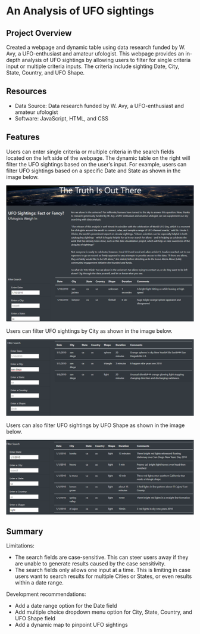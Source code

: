 # An Analysis of UFO sightings

## Project Overview
Created a webpage and dynamic table using data research funded by W. Avy, a UFO-enthusiast and amateur ufologist. This webpage provides an in-depth analysis of UFO sightings by allowing users to filter for single criteria input or multiple criteria inputs.  The criteria include sighting Date, City, State, Country, and UFO Shape.

## Resources
- Data Source: Data research funded by W. Avy, a UFO-enthusiast and amateur ufologist
- Software: JavaScript, HTML, and CSS

## Features
Users can enter single criteria or multiple criteria in the search fields located on the left side of the webpage.  The dynamic table on the right will filter the UFO sightings based on the user’s input.  For example, users can filter UFO sightings based on a specific Date and State as shown in the image below.

![search_date_state](https://github.com/frlinh/UFOs/blob/ebebacb2db08b05c937e8737b5b8f91129d13908/static/images/mission-to-mars-search-state.png)

Users can filter UFO sightings by City as shown in the image below.

![search_city](https://github.com/frlinh/UFOs/blob/ebebacb2db08b05c937e8737b5b8f91129d13908/static/images/mission-to-mars-search-city.png)

Users can also filter UFO sightings by UFO Shape as shown in the image below. 

![search_shape](https://github.com/frlinh/UFOs/blob/ebebacb2db08b05c937e8737b5b8f91129d13908/static/images/mission-to-mars-search-shape.png)

## Summary
Limitations:
- The search fields are case-sensitive.  This can steer users away if they are unable to generate results caused by the case sensitivity.
- The search fields only allows one input at a time.  This is limiting in case users want to search results for multiple Cities or States, or even results within a date range.

Development recommendations:
- Add a date range option for the Date field
- Add multiple choice dropdown menu option for City, State, Country, and UFO Shape field
- Add a dynamic map to pinpoint UFO sightings

